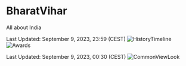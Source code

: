 # BharatVihar
All about India


Last Updated: September 9, 2023, 23:59  (CEST)
![HistoryTimeline](https://github.com/pavan-kumar-arepu/BharatVihar/assets/13812858/bb355a76-af87-4d9f-8436-b09410df5ca3)
![Awards](https://github.com/pavan-kumar-arepu/BharatVihar/assets/13812858/fe007a83-0952-4f04-8e42-85854050c362)


Last Updated: September 9, 2023, 00:30  (CEST)
![CommonViewLook](https://github.com/pavan-kumar-arepu/BharatVihar/assets/13812858/b7b282b9-8062-40d1-a1b3-019c5fa56f58)


